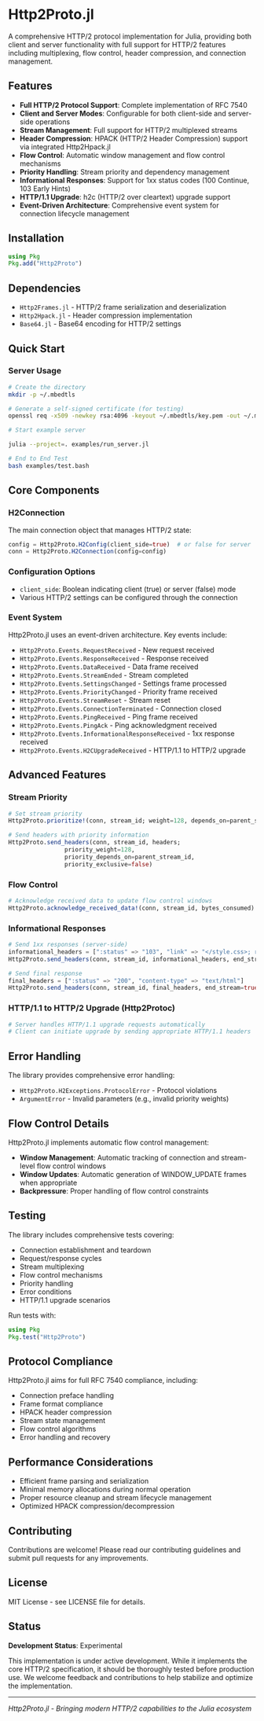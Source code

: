 # Http2Proto.jl

A comprehensive HTTP/2 protocol implementation for Julia, providing both client and server functionality with full support for HTTP/2 features including multiplexing, flow control, header compression, and connection management.

## Features

- **Full HTTP/2 Protocol Support**: Complete implementation of RFC 7540
- **Client and Server Modes**: Configurable for both client-side and server-side operations
- **Stream Management**: Full support for HTTP/2 multiplexed streams
- **Header Compression**: HPACK (HTTP/2 Header Compression) support via integrated Http2Hpack.jl
- **Flow Control**: Automatic window management and flow control mechanisms
- **Priority Handling**: Stream priority and dependency management
- **Informational Responses**: Support for 1xx status codes (100 Continue, 103 Early Hints)
- **HTTP/1.1 Upgrade**: h2c (HTTP/2 over cleartext) upgrade support
- **Event-Driven Architecture**: Comprehensive event system for connection lifecycle management

## Installation

```julia
using Pkg
Pkg.add("Http2Proto")
```

## Dependencies

- `Http2Frames.jl` - HTTP/2 frame serialization and deserialization
- `Http2Hpack.jl` - Header compression implementation
- `Base64.jl` - Base64 encoding for HTTP/2 settings

## Quick Start

### Server Usage

```bash
# Create the directory
mkdir -p ~/.mbedtls

# Generate a self-signed certificate (for testing)
openssl req -x509 -newkey rsa:4096 -keyout ~/.mbedtls/key.pem -out ~/.mbedtls/cert.pem -days 365 -nodes

# Start example server

julia --project=. examples/run_server.jl

# End to End Test
bash examples/test.bash

```
## Core Components

### H2Connection

The main connection object that manages HTTP/2 state:

```julia
config = Http2Proto.H2Config(client_side=true)  # or false for server
conn = Http2Proto.H2Connection(config=config)
```

### Configuration Options

- `client_side`: Boolean indicating client (true) or server (false) mode
- Various HTTP/2 settings can be configured through the connection

### Event System

Http2Proto.jl uses an event-driven architecture. Key events include:

- `Http2Proto.Events.RequestReceived` - New request received
- `Http2Proto.Events.ResponseReceived` - Response received
- `Http2Proto.Events.DataReceived` - Data frame received
- `Http2Proto.Events.StreamEnded` - Stream completed
- `Http2Proto.Events.SettingsChanged` - Settings frame processed
- `Http2Proto.Events.PriorityChanged` - Priority frame received
- `Http2Proto.Events.StreamReset` - Stream reset
- `Http2Proto.Events.ConnectionTerminated` - Connection closed
- `Http2Proto.Events.PingReceived` - Ping frame received
- `Http2Proto.Events.PingAck` - Ping acknowledgment received
- `Http2Proto.Events.InformationalResponseReceived` - 1xx response received
- `Http2Proto.Events.H2CUpgradeReceived` - HTTP/1.1 to HTTP/2 upgrade

## Advanced Features

### Stream Priority

```julia
# Set stream priority
Http2Proto.prioritize!(conn, stream_id; weight=128, depends_on=parent_stream_id, exclusive=false)

# Send headers with priority information
Http2Proto.send_headers(conn, stream_id, headers; 
                priority_weight=128, 
                priority_depends_on=parent_stream_id, 
                priority_exclusive=false)
```

### Flow Control

```julia
# Acknowledge received data to update flow control windows
Http2Proto.acknowledge_received_data!(conn, stream_id, bytes_consumed)
```

### Informational Responses

```julia
# Send 1xx responses (server-side)
informational_headers = [":status" => "103", "link" => "</style.css>; rel=preload; as=style"]
Http2Proto.send_headers(conn, stream_id, informational_headers, end_stream=false)

# Send final response
final_headers = [":status" => "200", "content-type" => "text/html"]
Http2Proto.send_headers(conn, stream_id, final_headers, end_stream=true)
```

### HTTP/1.1 to HTTP/2 Upgrade (Http2Protoc)

```julia
# Server handles HTTP/1.1 upgrade requests automatically
# Client can initiate upgrade by sending appropriate HTTP/1.1 headers
```

## Error Handling

The library provides comprehensive error handling:

- `Http2Proto.H2Exceptions.ProtocolError` - Protocol violations
- `ArgumentError` - Invalid parameters (e.g., invalid priority weights)

## Flow Control Details

Http2Proto.jl implements automatic flow control management:

- **Window Management**: Automatic tracking of connection and stream-level flow control windows
- **Window Updates**: Automatic generation of WINDOW_UPDATE frames when appropriate
- **Backpressure**: Proper handling of flow control constraints

## Testing

The library includes comprehensive tests covering:

- Connection establishment and teardown
- Request/response cycles
- Stream multiplexing
- Flow control mechanisms
- Priority handling
- Error conditions
- HTTP/1.1 upgrade scenarios

Run tests with:

```julia
using Pkg
Pkg.test("Http2Proto")
```

## Protocol Compliance

Http2Proto.jl aims for full RFC 7540 compliance, including:

- Connection preface handling
- Frame format compliance
- HPACK header compression
- Stream state management
- Flow control algorithms
- Error handling and recovery

## Performance Considerations

- Efficient frame parsing and serialization
- Minimal memory allocations during normal operation
- Proper resource cleanup and stream lifecycle management
- Optimized HPACK compression/decompression

## Contributing

Contributions are welcome! Please read our contributing guidelines and submit pull requests for any improvements.

## License

MIT License - see LICENSE file for details.

## Status

**Development Status**: Experimental

This implementation is under active development. While it implements the core HTTP/2 specification, it should be thoroughly tested before production use. We welcome feedback and contributions to help stabilize and optimize the implementation.

---

*Http2Proto.jl - Bringing modern HTTP/2 capabilities to the Julia ecosystem*
